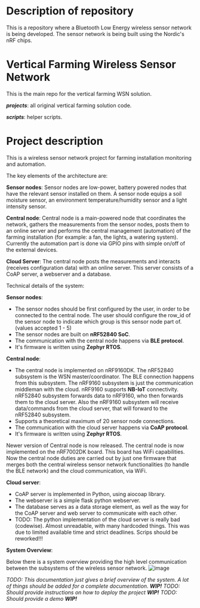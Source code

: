# Description of repository
This is a repository where a Bluetooth Low Energy wireless sensor network is being developed.
The sensor network is being built using the Nordic's nRF chips.

# Vertical Farming Wireless Sensor Network

This is the main repo for the vertical farming WSN solution.

***projects***: all original vertical farming solution code.

***scripts***: helper scripts.

# Project description
This is a wireless sensor network project for farming installation monitoring and automation.

The key elements of the architecture are:

**Sensor nodes**: Sensor nodes are low-power, battery powered nodes that have the relevant sensor installed on them.
A sensor node equips a soil moisture sensor, an environment temperature/humidity sensor and a light intensity sensor.

**Central node**: Central node is a main-powered node that coordinates the network, gathers the measurements from the sensor nodes, posts them to an online server and performs the central management (automation) of the farming installation (for example: a fan, the lights, a watering system). Currently the automation part is done via GPIO pins with simple on/off of the external devices.

**Cloud Server**: The central node posts the measurements and interacts (receives configuration data) with an online server. This server consists of a CoAP server, a webserver and a database.

Technical details of the system:

**Sensor nodes**: 
- The sensor nodes should be first configured by the user, in order to be connected to the central node. The user should configure the row_id of the sensor node to indicate which group is this sensor node part of. (values accepted 1 - 5)
- The sensor nodes are built on **nRF52840 SoC**.
- The communication with the central node happens via **BLE protocol**.
- It's firmware is written using **Zephyr RTOS**.

**Central node**:
- The central node is implemented on nRF9160DK. The nRF52840 subsystem is the WSN master/coordinator. The BLE connection happens from this subsystem. The nRF9160 subsystem is just the communication middleman with the cloud. nRF9160 supports **NB-IoT** connectivity. nRF52840 subsystem forwards data to nRF9160, who then forwards them to the cloud server. Also the nRF9160 subsystem will receive data/commands from the cloud server, that will forward to the nRF52840 subsystem.
- Supports a theoretical maximum of 20 sensor node connections.
- The communication with the cloud server happens via **CoAP protocol**.
- It's firmware is written using **Zephyr RTOS**.

Newer version of Central node is now released. The central node is now implemented on the nRF7002DK board. This board has WiFi capabilities. Now the central node duties are carried out by just one firmware that merges both the central wireless sensor network functionalities (to handle the BLE network) and the cloud communication, via WiFi.

**Cloud server**:
- CoAP server is implemented in Python, using aiocoap library.
- The webserver is a simple flask python webserver.
- The database serves as a data storage element, as well as the way for the CoAP server and web server to communicate with each other.
- TODO: The python implementation of the cloud server is really bad (codewise). Almost unreadable, with many hardcoded things. This was due to limited available time and strict deadlines. Scrips should be reworked!!!

**System Overview**:

Below there is a system overview providing the high level communication between the subsystems of the wireless sensor network.
![image](https://github.com/gpappasv/verticalFarmingWSN/assets/22116014/4537abfa-1d95-43c6-a056-a653c649559f)




_TODO: This documentation just gives a brief overview of the system. A lot of things should be added for a complete documentation. **WIP!**_
_TODO: Should provide instructions on how to deploy the project **WIP!**_
_TODO: Should provide a demo **WIP!**_
